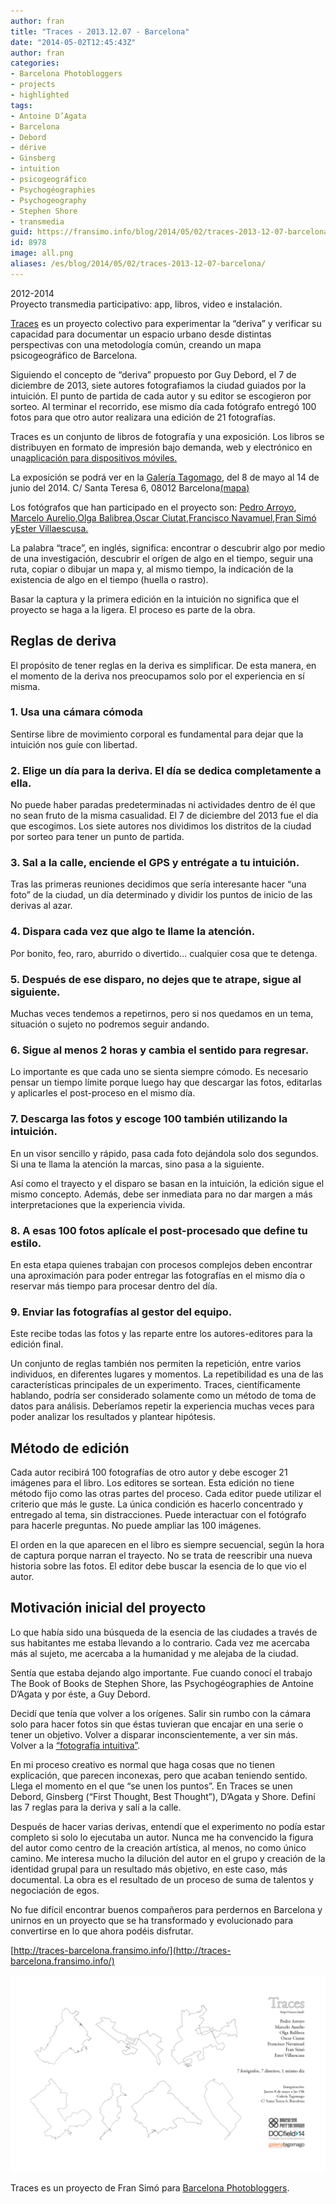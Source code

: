 ```yaml
---
author: fran
title: "Traces - 2013.12.07 - Barcelona"
date: "2014-05-02T12:45:43Z"
author: fran
categories:
- Barcelona Photobloggers
- projects
- highlighted
tags:
- Antoine D’Agata
- Barcelona
- Debord
- dérive
- Ginsberg
- intuition
- psicogeográfico
- Psychogéographies
- Psychogeography
- Stephen Shore
- transmedia
guid: https://fransimo.info/blog/2014/05/02/traces-2013-12-07-barcelona/
id: 8978
image: all.png
aliases: /es/blog/2014/05/02/traces-2013-12-07-barcelona/
---
```

2012-2014  
Proyecto transmedia participativo: app, libros, video e instalación.

[Traces](http://traces-barcelona.fransimo.info/) es un proyecto colectivo para experimentar la “deriva” y verificar su
capacidad para documentar un espacio urbano desde distintas perspectivas con una metodología común, creando un mapa
psicogeográfico de Barcelona.

Siguiendo el concepto de “deriva” propuesto por Guy Debord, el 7 de diciembre de 2013, siete autores fotografiamos la
ciudad guiados por la intuición. El punto de partida de cada autor y su editor se escogieron por sorteo. Al terminar el
recorrido, ese mismo día cada fotógrafo entregó 100 fotos para que otro autor realizara una edición de 21 fotografías.

Traces es un conjunto de libros de fotografía y una exposición. Los libros se distribuyen en formato de impresión bajo
demanda, web y electrónico en
una[aplicación para dispositivos móviles.](https://itunes.apple.com/us/app/traces/id866756528?ls=1&mt=8)

La exposición se podrá ver en la [Galería Tagomago](http://tagomago.com/), del 8 de mayo al 14 de junio del 2014. C/
Santa Teresa 6, 08012
Barcelona[(mapa)](https://maps.google.es/maps?q=Carrer+Santa+Teresa,+6,+Barcelona&hl=en&sll=41.39479,2.148768&sspn=0.164317,0.334053&hnear=Carrer+Santa+Teresa,+6,+08012+Barcelona&t=m&z=16)

Los fotógrafos que han participado en el proyecto
son: [Pedro Arroyo](http://www.pedroarroyo.es/), [Marcelo Aurelio](http://marceloaurelio.com/),[Olga Balibrea](http://www.olgabalibrea.com/),[Oscar Ciutat](http://oscarciutat.com/en/),[Francisco Navamuel](http://www.francisconavamuel.net/),[Fran Simó](http://fransimo.info/)
y[Ester Villaescusa.](http://estervillaescusa.com/)

La palabra “trace”, en inglés, significa: encontrar o descubrir algo por medio de una investigación, descubrir el orígen
de algo en el tiempo, seguir una ruta, copiar o dibujar un mapa y, al mismo tiempo, la indicación de la existencia de
algo en el tiempo (huella o rastro).

Basar la captura y la primera edición en la intuición no significa que el proyecto se haga a la ligera. El proceso es
parte de la obra.

## Reglas de deriva

El propósito de tener reglas en la deriva es simplificar. De esta manera, en el momento de la deriva nos preocupamos
solo por el experiencia en sí misma.

### 1\. Usa una cámara cómoda

Sentirse libre de movimiento corporal es fundamental para dejar que la intuición nos guíe con libertad.

### 2\. Elige un día para la deriva. El día se dedica completamente a ella.

No puede haber paradas predeterminadas ni actividades dentro de él que no sean fruto de la misma casualidad. El 7 de
diciembre del 2013 fue el día que escogimos. Los siete autores nos dividimos los distritos de la ciudad por sorteo para
tener un punto de partida.

### 3\. Sal a la calle, enciende el GPS y entrégate a tu intuición.

Tras las primeras reuniones decidimos que sería interesante hacer “una foto” de la ciudad, un día determinado y dividir
los puntos de inicio de las derivas al azar.

### 4\. Dispara cada vez que algo te llame la atención.

Por bonito, feo, raro, aburrido o divertido… cualquier cosa que te detenga.

### 5\. Después de ese disparo, no dejes que te atrape, sigue al siguiente.

Muchas veces tendemos a repetirnos, pero si nos quedamos en un tema, situación o sujeto no podremos seguir andando.

### 6\. Sigue al menos 2 horas y cambia el sentido para regresar.

Lo importante es que cada uno se sienta siempre cómodo. Es necesario pensar un tiempo límite porque luego hay que
descargar las fotos, editarlas y aplicarles el post-proceso en el mismo día.

### 7\. Descarga las fotos y escoge 100 también utilizando la intuición.

En un visor sencillo y rápido, pasa cada foto dejándola solo dos segundos. Si una te llama la atención la marcas, sino
pasa a la siguiente.

Así como el trayecto y el disparo se basan en la intuición, la edición sigue el mismo concepto. Además, debe ser
inmediata para no dar margen a más interpretaciones que la experiencia vivida.

### 8\. A esas 100 fotos aplícale el post-procesado que define tu estilo.

En esta etapa quienes trabajan con procesos complejos deben encontrar una aproximación para poder entregar las
fotografías en el mismo día o reservar más tiempo para procesar dentro del día.

### 9\. Enviar las fotografías al gestor del equipo.

Este recibe todas las fotos y las reparte entre los autores-editores para la edición final.

Un conjunto de reglas también nos permiten la repetición, entre varios individuos, en diferentes lugares y momentos. La
repetibilidad es una de las características principales de un experimento. Traces, científicamente hablando, podría ser
considerado solamente como un método de toma de datos para análisis. Deberíamos repetir la experiencia muchas veces para
poder analizar los resultados y plantear hipótesis.

## Método de edición

Cada autor recibirá 100 fotografías de otro autor y debe escoger 21 imágenes para el libro. Los editores se sortean.
Esta edición no tiene método fijo como las otras partes del proceso. Cada editor puede utilizar el criterio que más le
guste. La única condición es hacerlo concentrado y entregado al tema, sin distracciones. Puede interactuar con el
fotógrafo para hacerle preguntas. No puede ampliar las 100 imágenes.

El orden en la que aparecen en el libro es siempre secuencial, según la hora de captura porque narran el trayecto. No se
trata de reescribir una nueva historia sobre las fotos. El editor debe buscar la esencia de lo que vio el autor.

## Motivación inicial del proyecto

Lo que había sido una búsqueda de la esencia de las ciudades a través de sus habitantes me estaba llevando a lo
contrario. Cada vez me acercaba más al sujeto, me acercaba a la humanidad y me alejaba de la ciudad.

Sentía que estaba dejando algo importante. Fue cuando conocí el trabajo The Book of Books de Stephen Shore, las
Psychogéographies de Antoine D’Agata y por éste, a Guy Debord.

Decidí que tenía que volver a los orígenes. Salir sin rumbo con la cámara solo para hacer fotos sin que éstas tuvieran
que encajar en una serie o tener un objetivo. Volver a disparar inconscientemente, a ver sin más. Volver a
la [“fotografía intuitiva”](http://barcelonaphotobloggers.org/2009/01/01/fotografia-intuitiva/).

En mi proceso creativo es normal que haga cosas que no tienen explicación, que parecen inconexas, pero que acaban
teniendo sentido. Llega el momento en el que “se unen los puntos”. En Traces se unen Debord, Ginsberg (“First Thought,
Best Thought”), D’Agata y Shore. Definí las 7 reglas para la deriva y salí a la calle.

Después de hacer varias derivas, entendí que el experimento no podía estar completo si solo lo ejecutaba un autor. Nunca
me ha convencido la figura del autor como centro de la creación artística, al menos, no como único camino. Me interesa
mucho la dilución del autor en el grupo y creación de la identidad grupal para un resultado más objetivo, en este caso,
más documental. La obra es el resultado de un proceso de suma de talentos y negociación de egos.

No fue difícil encontrar buenos compañeros para perdernos en Barcelona y unirnos en un proyecto que se ha transformado y
evolucionado para convertirse en lo que ahora podéis disfrutar.

[http://traces-barcelona.fransimo.info/](http://traces-barcelona.fransimo.info/)

![all](all.png)

Traces es un proyecto de Fran Simó para [Barcelona Photobloggers](http://barcelonaphotobloggers.org/).